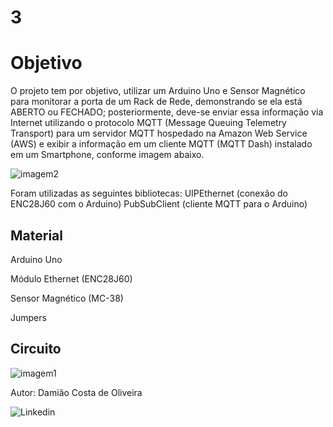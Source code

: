 # 3

# Objetivo
O projeto tem por objetivo, utilizar um Arduino Uno e Sensor Magnético para monitorar a porta de um Rack de Rede, demonstrando se ela está ABERTO ou FECHADO; posteriormente, deve-se enviar essa informação via Internet utilizando o protocolo MQTT (Message Queuing Telemetry Transport) para um servidor MQTT hospedado na Amazon Web Service (AWS) e exibir a informação em um cliente MQTT (MQTT Dash) instalado em um Smartphone, conforme imagem abaixo.


![imagem2](https://camo.githubusercontent.com/7beef2d4780d87a603d7de49b2da0467c8537dff96575b628a04bd4010ebb1cc/68747470733a2f2f692e696d6775722e636f6d2f4d576870586b562e706e67)

Foram utilizadas as seguintes bibliotecas:
UIPEthernet (conexão do ENC28J60 com o Arduino)
PubSubClient (cliente MQTT para o Arduino)

## Material
Arduino Uno

Módulo Ethernet (ENC28J60)

Sensor Magnético (MC-38)

Jumpers

## Circuito
![imagem1](https://camo.githubusercontent.com/ad1da211b35b60b23fb095a64e76dc6504d0c3229e853bd82a69a4d5d27bbb88/68747470733a2f2f692e696d6775722e636f6d2f594947477453472e706e67) 

Autor: Damião Costa de Oliveira

![Linkedin](https://www.google.com/search?q=linkedin&sxsrf=ALeKk026c5VYKHm3DdnkwqM-iNUY9VrEAg:1612317861640&source=lnms&tbm=isch&sa=X&ved=2ahUKEwjWrqGL0MzuAhVJErkGHRoVCEIQ_AUoAXoECAgQAw&biw=1366&bih=600#imgrc=X4ozUYAFGBD1zM)
